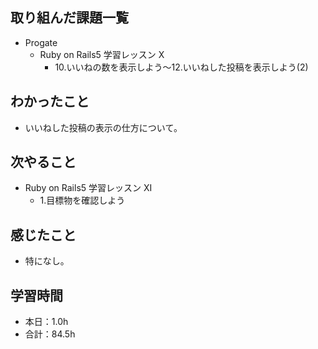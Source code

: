 ## 取り組んだ課題一覧
- Progate
  - Ruby on Rails5 学習レッスン X
    - 10.いいねの数を表示しよう〜12.いいねした投稿を表示しよう(2)
## わかったこと
- いいねした投稿の表示の仕方について。
## 次やること
- Ruby on Rails5 学習レッスン XI
  - 1.目標物を確認しよう
## 感じたこと
- 特になし。
## 学習時間
- 本日：1.0h
- 合計：84.5h
